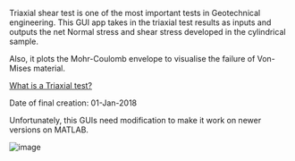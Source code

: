 Triaxial shear test is one of the most important tests in Geotechnical engineering. This GUI app takes in the triaxial test results as inputs and outputs the net Normal stress and shear stress developed in the cylindrical sample.

Also, it plots the Mohr-Coulomb envelope to visualise the failure of Von-Mises material.

[What is a Triaxial test?]( https://en.wikipedia.org/wiki/Triaxial_shear_test)

Date of final creation: 01-Jan-2018

Unfortunately, this GUIs need modification to make it work on newer versions on MATLAB.

![image](https://user-images.githubusercontent.com/70601302/158071773-ca9fa377-0f8f-4217-8e24-7ebd0712e8a3.png)

